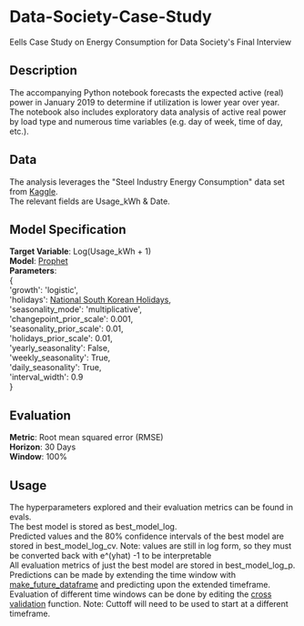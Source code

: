 # Data-Society-Case-Study
Eells Case Study on Energy Consumption for Data Society's Final Interview 

## Description
The accompanying Python notebook forecasts the expected active (real) power in January 2019 to determine if utilization is lower year over year.  
The notebook also includes exploratory data analysis of active real power by load type and numerous time variables (e.g. day of week, time of day, etc.).  

## Data
The analysis leverages the "Steel Industry Energy Consumption" data set from [Kaggle](https://www.kaggle.com/datasets/csafrit2/steel-industry-energy-consumption/data).  
The relevant fields are Usage_kWh & Date.  

## Model Specification
**Target Variable**: Log(Usage_kWh + 1)  
**Model**: [Prophet](https://facebook.github.io/prophet/)  
**Parameters**:   
{  
'growth': 'logistic',  
 'holidays': [National South Korean Holidays](https://pypi.org/project/holidays/),  
 'seasonality_mode': 'multiplicative',  
 'changepoint_prior_scale': 0.001,  
 'seasonality_prior_scale': 0.01,  
 'holidays_prior_scale': 0.01,  
 'yearly_seasonality': False,  
 'weekly_seasonality': True,  
 'daily_seasonality': True,  
 'interval_width': 0.9  
 }


## Evaluation
**Metric**: Root mean squared error (RMSE)  
**Horizon**: 30 Days  
**Window**: 100%  

## Usage
The hyperparameters explored and their evaluation metrics can be found in evals.    
The best model is stored as best_model_log.  
Predicted values and the 80% confidence intervals of the best model are stored in best_model_log_cv. Note: values are still in log form, so they must be converted back with e^(yhat) -1 to be interpretable  
All evaluation metrics of just the best model are stored in best_model_log_p.  
Predictions can be made by extending the time window with [make_future_dataframe](https://rdrr.io/cran/prophet/man/make_future_dataframe.html) and predicting upon the extended timeframe.  
Evaluation of different time windows can be done by editing the [cross validation](https://facebook.github.io/prophet/docs/diagnostics.html) function. Note: Cuttoff will need to be used to start at a different timeframe.

